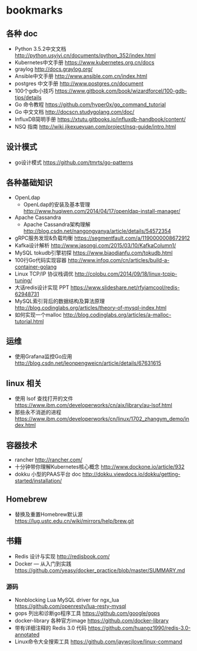 # bookmarks


## 各种 doc
- Python 3.5.2中文文档 http://python.usyiyi.cn/documents/python_352/index.html
- Kubernetes中文手册 https://www.kubernetes.org.cn/docs
- graylog http://docs.graylog.org/
- Ansible中文手册 http://www.ansible.com.cn/index.html
- postgres 中文手册 http://www.postgres.cn/document
- 100个gdb小技巧 https://www.gitbook.com/book/wizardforcel/100-gdb-tips/details
- Go 命令教程 https://github.com/hyper0x/go_command_tutorial
- Go 中文文档 http://docscn.studygolang.com/doc/
- InfluxDB简明手册 https://xtutu.gitbooks.io/influxdb-handbook/content/
- NSQ 指南 http://wiki.jikexueyuan.com/project/nsq-guide/intro.html

## 设计模式
- go设计模式 https://github.com/tmrts/go-patterns

## 各种基础知识
- OpenLdap
  - OpenLdap的安装及基本管理 http://www.huqiwen.com/2014/04/17/openldap-install-manager/
- Apache Cassandra
  - Apache Cassandra架构理解 http://blog.csdn.net/nangongyanya/article/details/54572354
- gRPC服务发现&负载均衡 https://segmentfault.com/a/1190000008672912
- Kafka设计解析 http://www.jasongj.com/2015/03/10/KafkaColumn1/
- MySQL tokudb引擎初探 https://www.biaodianfu.com/tokudb.html
- 100行Go代码实现容器 http://www.infoq.com/cn/articles/build-a-container-golang
- Linux TCP/IP 协议栈调优 http://colobu.com/2014/09/18/linux-tcpip-tuning/
- 大话redis设计实现 PPT https://www.slideshare.net/rfyiamcool/redis-62948731
- MySQL索引背后的数据结构及算法原理 http://blog.codinglabs.org/articles/theory-of-mysql-index.html 
- 如何实现一个malloc http://blog.codinglabs.org/articles/a-malloc-tutorial.html

## 运维
- 使用Grafana监控Go应用 http://blog.csdn.net/leonpengweicn/article/details/67631615

## linux 相关
- 使用 lsof 查找打开的文件 https://www.ibm.com/developerworks/cn/aix/library/au-lsof.html 
- 那些永不消逝的进程 https://www.ibm.com/developerworks/cn/linux/1702_zhangym_demo/index.html
  
## 容器技术
 - rancher http://rancher.com/
 - 十分钟带你理解Kubernetes核心概念 http://www.dockone.io/article/932
 - dokku 小型的PAAS平台 doc http://dokku.viewdocs.io/dokku/getting-started/installation/
 
## Homebrew
- 替换及重置Homebrew默认源 https://lug.ustc.edu.cn/wiki/mirrors/help/brew.git

## 书籍
- Redis 设计与实现 http://redisbook.com/
- Docker — 从入门到实践 https://github.com/yeasy/docker_practice/blob/master/SUMMARY.md


### 源码
- Nonblocking Lua MySQL driver for ngx_lua https://github.com/openresty/lua-resty-mysql
- gops 列出和诊断go程序工具 https://github.com/google/gops
- docker-library 各种官方image https://github.com/docker-library
- 带有详细注释的 Redis 3.0 代码 https://github.com/huangz1990/redis-3.0-annotated 
- Linux命令大全搜索工具 https://github.com/jaywcjlove/linux-command 

